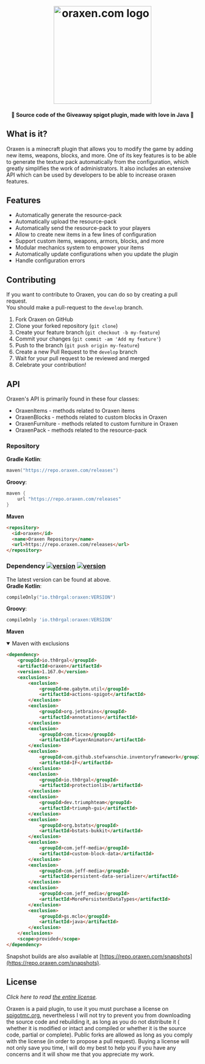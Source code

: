 <h1 align="center">
  <br>
  <img src="https://cdn.discordapp.com/attachments/829401669715886080/1315669702906740786/Gift-logo-shop-box-symbol-vector-icon-Graphics-7998375-1-1-580x387-removebg-preview.png?ex=67584065&is=6756eee5&hm=9f77d0f89ac0d550ebbf6ea3414e758421ed9342750963ea5a1361cff7b5adb5&" alt="oraxen.com logo" width="256">
  <br>
</h1>

<h4 align="center">🎁 Source code of the Giveaway spigot plugin, made with love in Java 🎁</h4>

## What is it?

Oraxen is a minecraft plugin that allows you to modify the game by adding new items, weapons, blocks, and more. One of
its key features is to be able to generate the texture pack automatically from the configuration, which greatly
simplifies the work of administrators. It also includes an extensive API which can be used by developers to be able to
increase oraxen features.

## Features

- Automatically generate the resource-pack
- Automatically upload the resource-pack
- Automatically send the resource-pack to your players
- Allow to create new items in a few lines of configuration
- Support custom items, weapons, armors, blocks, and more
- Modular mechanics system to empower your items
- Automatically update configurations when you update the plugin
- Handle configuration errors

## Contributing
If you want to contribute to Oraxen, you can do so by creating a pull request.\
You should make a pull-request to the `develop` branch.
1. Fork Oraxen on GitHub
2. Clone your forked repository (`git clone`)
3. Create your feature branch (`git checkout -b my-feature`)
4. Commit your changes (`git commit -am 'Add my feature'`)
5. Push to the branch (`git push origin my-feature`)
6. Create a new Pull Request to the `develop` branch
7. Wait for your pull request to be reviewed and merged
8. Celebrate your contribution!

## API

Oraxen's API is primarily found in these four classes:
- OraxenItems - methods related to Oraxen items
- OraxenBlocks - methods related to custom blocks in Oraxen
- OraxenFurniture - methods related to custom furniture in Oraxen
- OraxenPack - methods related to the resource-pack

### Repository
**Gradle Kotlin**:
```kts
maven("https://repo.oraxen.com/releases")
```
**Groovy**:
```groovy
maven {
    url "https://repo.oraxen.com/releases"
}
```
**Maven**
```html
<repository>
  <id>oraxen</id>
  <name>Oraxen Repository</name>
  <url>https://repo.oraxen.com/releases</url>
</repository>
```
### Dependency [![version](https://img.shields.io/maven-metadata/v?metadataUrl=https://repo.oraxen.com/releases/io/th0rgal/oraxen/maven-metadata.xml)](https://repo.oraxen.com/#/releases/io/th0rgal/oraxen) [![version](https://img.shields.io/maven-metadata/v?metadataUrl=https://repo.oraxen.com/snapshots/io/th0rgal/oraxen/maven-metadata.xml)](https://repo.oraxen.com/#/snapshots/io/th0rgal/oraxen)
The latest version can be found at above.\
**Gradle Kotlin**:
```kts
compileOnly("io.th0rgal:oraxen:VERSION")
```
**Groovy**:
```groovy
compileOnly 'io.th0rgal:oraxen:VERSION'
```
**Maven**
<details open>
<summary>Maven with exclusions</summary>

```html
<dependency>
    <groupId>io.th0rgal</groupId>
    <artifactId>oraxen</artifactId>
    <version>1.167.0</version>
    <exclusions>
        <exclusion>
            <groupId>me.gabytm.util</groupId>
            <artifactId>actions-spigot</artifactId>
        </exclusion>
        <exclusion>
            <groupId>org.jetbrains</groupId>
            <artifactId>annotations</artifactId>
        </exclusion>
        <exclusion>
            <groupId>com.ticxo</groupId>
            <artifactId>PlayerAnimator</artifactId>
        </exclusion>
        <exclusion>
            <groupId>com.github.stefvanschie.inventoryframework</groupId>
            <artifactId>IF</artifactId>
        </exclusion>
        <exclusion>
            <groupId>io.th0rgal</groupId>
            <artifactId>protectionlib</artifactId>
        </exclusion>
        <exclusion>
            <groupId>dev.triumphteam</groupId>
            <artifactId>triumph-gui</artifactId>
        </exclusion>
        <exclusion>
            <groupId>org.bstats</groupId>
            <artifactId>bstats-bukkit</artifactId>
        </exclusion>
        <exclusion>
            <groupId>com.jeff-media</groupId>
            <artifactId>custom-block-data</artifactId>
        </exclusion>
        <exclusion>
            <groupId>com.jeff-media</groupId>
            <artifactId>persistent-data-serializer</artifactId>
        </exclusion>
        <exclusion>
            <groupId>com.jeff_media</groupId>
            <artifactId>MorePersistentDataTypes</artifactId>
        </exclusion>
        <exclusion>
            <groupId>gs.mclo</groupId>
            <artifactId>java</artifactId>
        </exclusion>
    </exclusions>
    <scope>provided</scope>
</dependency>
```
</details>

Snapshot builds are also available at [https://repo.oraxen.com/snapshots](https://repo.oraxen.com/snapshots).

## License

*Click here to read [the entire license](https://github.com/Th0rgal/Oraxen/blob/master/LICENSE.md).*

Oraxen is a paid plugin, to use it you must purchase a license on [spigotmc.org](https://spigotmc.org), nevertheless I
will not try to prevent you from downloading the source code and rebuilding it, as long as you do not distribute it (
whether it is modified or intact and compiled or whether it is the source code, partial or complete). Public forks are
allowed as long as you comply with the license (in order to propose a pull request). Buying a license will not only save
you time, I will do my best to help you if you have any concerns and it will show me that you appreciate my work.
